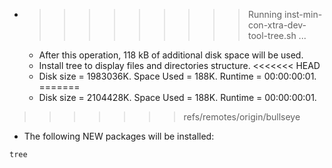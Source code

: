 * >>>>>>>>> Running inst-min-con-xtra-dev-tool-tree.sh ...
  * After this operation, 118 kB of additional disk space will be used.
  * Install tree to display files and directories structure.
<<<<<<< HEAD
  * Disk size = 1983036K. Space Used = 188K. Runtime = 00:00:00:01.
=======
  * Disk size = 2104428K. Space Used = 188K. Runtime = 00:00:00:01.
>>>>>>> refs/remotes/origin/bullseye
  * The following NEW packages will be installed:
  ```bash
tree
  ```
